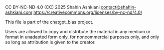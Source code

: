 CC BY-NC-ND 4.0 (CC) 2025 Shahin Ashkiani <contact@shahin-ashkiani.com>
https://creativecommons.org/licenses/by-nc-nd/4.0/

This file is part of the chatgpt_bias project.

Users are allowed to copy and distribute the material in any medium or format in unadapted form only, for noncommercial purposes only, and only so long as attribution is given to the creator.